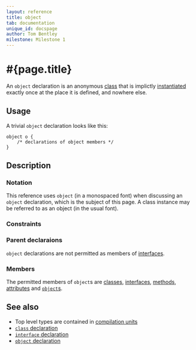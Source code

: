 ```yaml
---
layout: reference
title: object
tab: documentation
unique_id: docspage
author: Tom Bentley
milestone: Milestone 1
---
```


# #{page.title}

An `object` declaration is an anonymous [class](../class) that is 
implictly [instantiated](../../expression/instantiation) 
exactly once at the place it is defined, and nowhere else.

## Usage 

A trivial `object` declaration looks like this:

    object o {
        /* declarations of object members */
    }

## Description

### Notation

This reference uses `object` (in a monospaced font) when discussing an `object`
declaration, which is the subject of this page. A class instance may be 
referred to as an object (in the usual font).

### Constraints

### Parent declaraions

`object` declarations are not permitted as members of 
[interfaces](../interface).

### Members

The permitted members of `object`s are [classes](../class), 
[interfaces](../interface), 
[methods](../method), 
[attributes](../attribute)
and [`object`s](../object).

## See also

* Top level types are contained in [compilation units](../compilation-unit)
* [`class` declaration](../../type/class)
* [`interface` declaration](../../type/interface)
* [`object` declaration](../../type/object)
